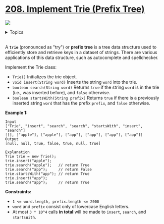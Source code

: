 # [208. Implement Trie (Prefix Tree)](https://leetcode-cn.com/problems/implement-trie-prefix-tree/)

![](https://img.shields.io/badge/Difficulty-Medium-F8AF40.svg)

<details>
<summary>Topics</summary>

* [`Design`](https://leetcode-cn.com/tag/design/)
* [`Trie`](https://leetcode-cn.com/tag/trie/)

</details>
<br />

A **`trie`** (pronounced as "try") or **prefix tree** is a tree data structure used to efficiently store and retrieve keys in a dataset of strings. There are various applications of this data structure, such as autocomplete and spellchecker.

Implement the Trie class:

 + `Trie()` Initializes the trie object.
 + `void insert(String word)` Inserts the string `word` into the trie.
 + `boolean search(String word)` Returns `true` if the string `word` is in the trie (i.e., was inserted before), and `false` otherwise.
 + `boolean startsWith(String prefix)` Returns `true` if there is a previously inserted string `word` that has the prefix `prefix`, and `false` otherwise.

**Example 1:**
```
Input
["Trie", "insert", "search", "search", "startsWith", "insert", "search"]
[[], ["apple"], ["apple"], ["app"], ["app"], ["app"], ["app"]]
Output
[null, null, true, false, true, null, true]

Explanation
Trie trie = new Trie();
trie.insert("apple");
trie.search("apple");   // return True
trie.search("app");     // return False
trie.startsWith("app"); // return True
trie.insert("app");
trie.search("app");     // return True
```

**Constraints:**

 + `1 <= word.length, prefix.length <= 2000`
 + `word` and `prefix` consist only of lowercase English letters.
 + At most `3 * 10^4` calls **in total** will be made to `insert`, `search`, and `startsWith`.
